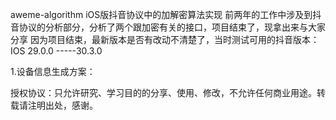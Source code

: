 aweme-algorithm
iOS版抖音协议中的加解密算法实现
前两年的工作中涉及到抖音协议的分析部分，分析了两个跟加密有关的接口，项目结束了，现拿出来与大家分享
因为项目结束，最新版本是否有改动不清楚了，当时测试可用的抖音版本：IOS 29.0.0 -----30.3.0

1.设备信息生成方案：

授权协议：只允许研究、学习目的的分享、使用、修改，不允许任何商业用途。转载请注明出处，感谢。
